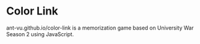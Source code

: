 # Color Link
ant-vu.github.io/color-link is a memorization game based on University War Season 2 using JavaScript.